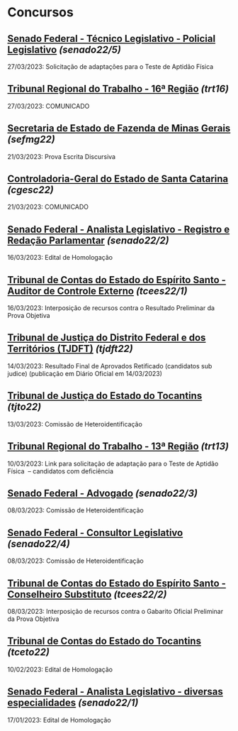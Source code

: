 # Concursos

## [Senado Federal - Técnico Legislativo - Policial Legislativo](./senado22-5/) *(senado22/5)*
27/03/2023: Solicitação de adaptações para o Teste de Aptidão Física

## [Tribunal Regional do Trabalho - 16ª Região](./trt16/) *(trt16)*
27/03/2023: COMUNICADO

## [Secretaria de Estado de Fazenda de Minas Gerais](./sefmg22/) *(sefmg22)*
21/03/2023: Prova Escrita Discursiva

## [Controladoria-Geral do Estado de Santa Catarina](./cgesc22/) *(cgesc22)*
21/03/2023: COMUNICADO

## [Senado Federal - Analista Legislativo - Registro e Redação Parlamentar](./senado22-2/) *(senado22/2)*
16/03/2023: Edital de Homologação

## [Tribunal de Contas do Estado do Espírito Santo - Auditor de Controle Externo](./tcees22-1/) *(tcees22/1)*
16/03/2023: Interposição de recursos contra o Resultado Preliminar da Prova Objetiva

## [Tribunal de Justiça do Distrito Federal e dos Territórios (TJDFT)](./tjdft22/) *(tjdft22)*
14/03/2023: Resultado Final de Aprovados Retificado (candidatos sub judice) (publicação em Diário Oficial em 14/03/2023)

## [Tribunal de Justiça do Estado do Tocantins](./tjto22/) *(tjto22)*
13/03/2023: Comissão de Heteroidentificação

## [Tribunal Regional do Trabalho - 13ª Região](./trt13/) *(trt13)*
10/03/2023: Link para solicitação de adaptação para o Teste de Aptidão Física  – candidatos com deficiência

## [Senado Federal - Advogado](./senado22-3/) *(senado22/3)*
08/03/2023: Comissão de Heteroidentificação

## [Senado Federal - Consultor Legislativo](./senado22-4/) *(senado22/4)*
08/03/2023: Comissão de Heteroidentificação

## [Tribunal de Contas do Estado do Espírito Santo - Conselheiro Substituto](./tcees22-2/) *(tcees22/2)*
08/03/2023: Interposição de recursos contra o Gabarito Oficial Preliminar da Prova Objetiva

## [Tribunal de Contas do Estado do Tocantins](./tceto22/) *(tceto22)*
10/02/2023: Edital de Homologação

## [Senado Federal - Analista Legislativo - diversas especialidades](./senado22-1/) *(senado22/1)*
17/01/2023: Edital de Homologação

